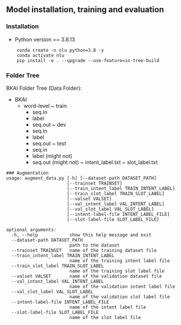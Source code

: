## Model installation, training and evaluation

### Installation
- Python version == 3.8.13

```
    conda create -n nlu python=3.8 -y
    conda activate nlu
    pip install -e . --upgrade --use-feature=in-tree-build
```

### Folder Tree
BKAI Folder Tree (Data Folder):
- BKAI
    + word-level
      ~ train
        + seq.in
        + label
        + seq.out
      ~ dev
        + seq.in
        + label
        + seq.out
      ~ test
        + seq.in
        + label (might not)
        + seq.out (might not)
      ~ intent_label.txt
      ~ slot_label.txt
```
### Augmentation
usage: augment_data.py [-h] [--dataset-path DATASET_PATH]
                       [--trainset TRAINSET]
                       [--train_intent_label TRAIN_INTENT_LABEL]
                       [--train_slot_label TRAIN_SLOT_LABEL]
                       [--valset VALSET]
                       [--val_intent_label VAL_INTENT_LABEL]
                       [--val_slot_label VAL_SLOT_LABEL]
                       [--intent-label-file INTENT_LABEL_FILE]
                       [--slot-label-file SLOT_LABEL_FILE]

optional arguments:
  -h, --help            show this help message and exit
  --dataset-path DATASET_PATH
                        path to the dataset
  --trainset TRAINSET   name of the training dataset file
  --train_intent_label TRAIN_INTENT_LABEL
                        name of the training intent label file
  --train_slot_label TRAIN_SLOT_LABEL
                        name of the training slot label file
  --valset VALSET       name of the validation dataset file
  --val_intent_label VAL_INTENT_LABEL
                        name of the validation intent label file
  --val_slot_label VAL_SLOT_LABEL
                        name of the validation slot label file
  --intent-label-file INTENT_LABEL_FILE
                        name of the intent label file
  --slot-label-file SLOT_LABEL_FILE
                        name of the slot label file
```
